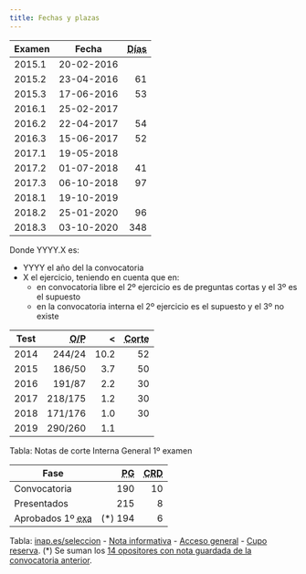 ```yaml
---
title: Fechas y plazas
---
```


| Examen | Fecha | <abbr title="Días transcurridos desde el anterior examen">Días</abbr> |
|-|-|-:|
| 2015.1 | 20-02-2016 |     |
| 2015.2 | 23-04-2016 |  61 |
| 2015.3 | 17-06-2016 |  53 |
| 2016.1 | 25-02-2017 |     |
| 2016.2 | 22-04-2017 |  54 |
| 2016.3 | 15-06-2017 |  52 |
| 2017.1 | 19-05-2018 |     |
| 2017.2 | 01-07-2018 |  41 |
| 2017.3 | 06-10-2018 |  97 |
| 2018.1 | 19-10-2019 |     |
| 2018.2 | 25-01-2020 |  96 |
| 2018.3 | 03-10-2020 | 348 |

Donde YYYY.X es:

* YYYY el año del la convocatoria
* X el ejercicio, teniendo en cuenta que en:
    * en convocatoria libre el 2º ejercicio es de preguntas cortas y el 3º es el supuesto
    * en la convocatoria interna el 2º ejercicio es el supuesto y el 3º no existe

| Test | <abbr title="Opositores/P, siendo P el número de notas contabilizadas según los criterios de selección">O/P</abbr> | < | <abbr title="Nota de corte">Corte</abbr> |
|-|-:|-:|-:|
| 2014 |  244/24 | 10.2 | 52 |
| 2015 |  186/50 |  3.7 | 50 |
| 2016 |  191/87 |  2.2 | 30 |
| 2017 | 218/175 |  1.2 | 30 |
| 2018 | 171/176 |  1.0 | 30 |
| 2019 | 290/260 |  1.1 |    |

Tabla: Notas de corte Interna General 1º examen

| Fase         | <abbr title="Plazas generales">PG</abbr> | <abbr title="Cupo reserva personas con discapacidad">CRD</abbr> |
|--------------|-------:|---:|
| Convocatoria |    190 | 10 |
| Presentados  |    215 |  8 |
| Aprobados 1º <abbr title="Examen">exa</abbr> |(*) 194 |  6 |

Tabla: [inap.es/seleccion](https://www.inap.es/seleccion) - [Nota informativa](https://www.inap.es/documents/10136/1712229/Nota+CPS+opositores+diciembre+datos+y+fechas.pdf/4f5bc213-6257-6140-40ed-ae5653abfc4e) - [Acceso general](https://sede.inap.gob.es/documents/59312/1925742/1-GSI-PI-DM-SUP_PG_154AB89SD658.pdf/f3815824-6242-e6fa-188f-d6e44a548823) - [Cupo reserva](https://sede.inap.gob.es/documents/59312/1925742/1-GSI-PI-DM-SUP_CRD_154AB89SD658.pdf/2950488d-93a7-43f7-29e2-a4345b08743b). (*) Se suman los [14 opositores con nota guardada de la convocatoria anterior](https://sede.inap.gob.es/documents/59312/1925742/ExentosGSI-P_154AB89SD658.pdf/7f732e10-df2d-5fab-c830-962129b5df9d).
